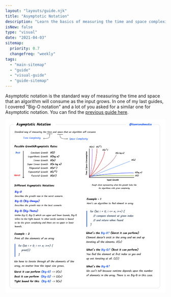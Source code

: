 ```yaml
---
layout: "layouts/guide.njk"
title: "Asymptotic Notation"
description: "Learn the basics of measuring the time and space complexity of algorithms"
isNew: false
type: "visual"
date: "2021-04-03"
sitemap:
  priority: 0.7
  changefreq: "weekly"
tags:
  - "main-sitemap"
  - "guide"
  - "visual-guide"
  - "guide-sitemap"
---
```


Asymptotic notation is the standard way of measuring the time and space that an algorithm will consume as the input grows. In one of my last guides, I covered "Big-O notation" and a lot of you asked for a similar one for Asymptotic notation. You can find the [previous guide here](/guides/big-o-notation).

[![](/assets/guides/asymptotic-notation.png)](/assets/guides/asymptotic-notation.png)

